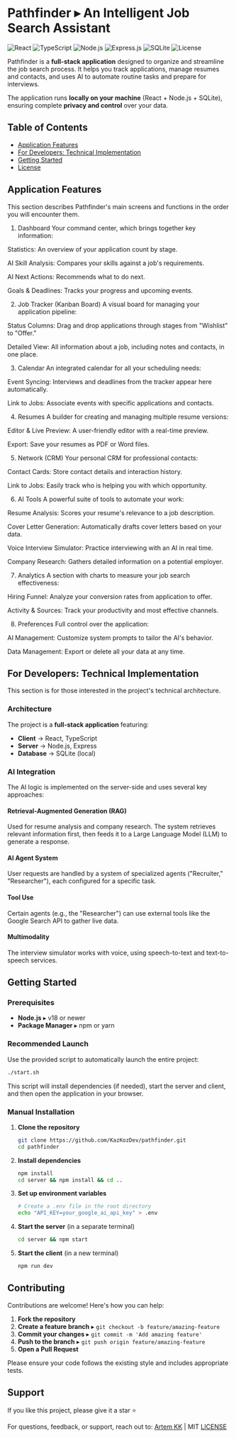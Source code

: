 # Pathfinder ▸ An Intelligent Job Search Assistant

![React](https://img.shields.io/badge/React-18+-blue.svg)
![TypeScript](https://img.shields.io/badge/TypeScript-5+-blue.svg)
![Node.js](https://img.shields.io/badge/Node.js-18+-green.svg)
![Express.js](https://img.shields.io/badge/Express.js-4+-green.svg)
![SQLite](https://img.shields.io/badge/SQLite-3+-blue.svg)
![License](https://img.shields.io/badge/License-MIT-yellow.svg)

Pathfinder is a **full-stack application** designed to organize and streamline the job search process. It helps you track applications, manage resumes and contacts, and uses AI to automate routine tasks and prepare for interviews.

The application runs **locally on your machine** (React + Node.js + SQLite), ensuring complete **privacy and control** over your data.

## Table of Contents

- [Application Features](#application-features)
- [For Developers: Technical Implementation](#for-developers-technical-implementation)
- [Getting Started](#getting-started)
- [License](#license)

## Application Features
This section describes Pathfinder's main screens and functions in the order you will encounter them.

1. Dashboard
Your command center, which brings together key information:

Statistics: An overview of your application count by stage.

AI Skill Analysis: Compares your skills against a job's requirements.

AI Next Actions: Recommends what to do next.

Goals & Deadlines: Tracks your progress and upcoming events.

2. Job Tracker (Kanban Board)
A visual board for managing your application pipeline:

Status Columns: Drag and drop applications through stages from "Wishlist" to "Offer."

Detailed View: All information about a job, including notes and contacts, in one place.

3. Calendar
An integrated calendar for all your scheduling needs:

Event Syncing: Interviews and deadlines from the tracker appear here automatically.

Link to Jobs: Associate events with specific applications and contacts.

4. Resumes
A builder for creating and managing multiple resume versions:

Editor & Live Preview: A user-friendly editor with a real-time preview.

Export: Save your resumes as PDF or Word files.

5. Network (CRM)
Your personal CRM for professional contacts:

Contact Cards: Store contact details and interaction history.

Link to Jobs: Easily track who is helping you with which opportunity.

6. AI Tools
A powerful suite of tools to automate your work:

Resume Analysis: Scores your resume's relevance to a job description.

Cover Letter Generation: Automatically drafts cover letters based on your data.

Voice Interview Simulator: Practice interviewing with an AI in real time.

Company Research: Gathers detailed information on a potential employer.

7. Analytics
A section with charts to measure your job search effectiveness:

Hiring Funnel: Analyze your conversion rates from application to offer.

Activity & Sources: Track your productivity and most effective channels.

8. Preferences
Full control over the application:

AI Management: Customize system prompts to tailor the AI's behavior.

Data Management: Export or delete all your data at any time.

## For Developers: Technical Implementation

This section is for those interested in the project's technical architecture.

### Architecture
The project is a **full-stack application** featuring:
- **Client** → React, TypeScript
- **Server** → Node.js, Express  
- **Database** → SQLite (local)

### AI Integration
The AI logic is implemented on the server-side and uses several key approaches:

#### Retrieval-Augmented Generation (RAG)
Used for resume analysis and company research. The system retrieves relevant information first, then feeds it to a Large Language Model (LLM) to generate a response.

#### AI Agent System  
User requests are handled by a system of specialized agents ("Recruiter," "Researcher"), each configured for a specific task.

#### Tool Use
Certain agents (e.g., the "Researcher") can use external tools like the Google Search API to gather live data.

#### Multimodality
The interview simulator works with voice, using speech-to-text and text-to-speech services.

## Getting Started

### Prerequisites
- **Node.js** ▸ v18 or newer
- **Package Manager** ▸ npm or yarn

### Recommended Launch
Use the provided script to automatically launch the entire project:

```bash
./start.sh
```

This script will install dependencies (if needed), start the server and client, and then open the application in your browser.

### Manual Installation

1. **Clone the repository**
   ```bash
   git clone https://github.com/KazKozDev/pathfinder.git
   cd pathfinder
   ```

2. **Install dependencies**
   ```bash
   npm install
   cd server && npm install && cd ..
   ```

3. **Set up environment variables**
   ```bash
   # Create a .env file in the root directory
   echo "API_KEY=your_google_ai_api_key" > .env
   ```

4. **Start the server** (in a separate terminal)
   ```bash
   cd server && npm start
   ```

5. **Start the client** (in a new terminal)
   ```bash
   npm run dev
   ```

## Contributing

Contributions are welcome! Here's how you can help:

1. **Fork the repository**
2. **Create a feature branch** ▸ `git checkout -b feature/amazing-feature`
3. **Commit your changes** ▸ `git commit -m 'Add amazing feature'`
4. **Push to the branch** ▸ `git push origin feature/amazing-feature`
5. **Open a Pull Request**

Please ensure your code follows the existing style and includes appropriate tests.

## Support

If you like this project, please give it a star ⭐

For questions, feedback, or support, reach out to:
[Artem KK](https://www.linkedin.com/in/kazkozdev/) | MIT [LICENSE](LICENSE)